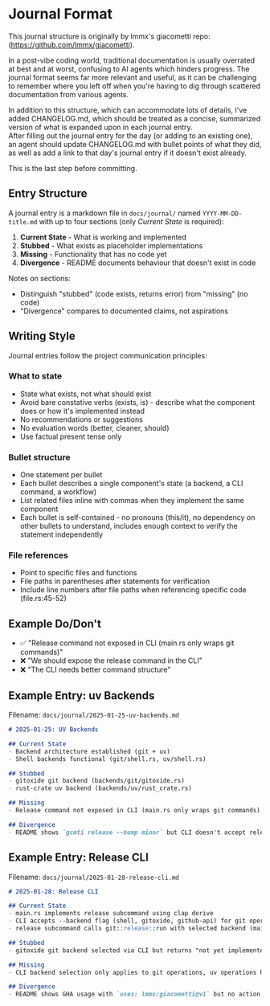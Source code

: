 # Journal Format
This journal structure is originally by lmmx's giacometti repo: (https://github.com/lmmx/giacometti).

In a post-vibe coding world, traditional documentation is usually overrated at best and at worst, confusing to AI agents which hinders progress.  The journal format seems far more relevant and useful, as it can be challenging to remember where you left off when you're having to dig through scattered documentation from various agents.

In addition to this structure, which can accommodate lots of details, I've added CHANGELOG.md, which should be treated as a concise, summarized version of what is expanded upon in each journal entry.  
After filling out the journal entry for the day (or adding to  an existing one), an agent should update CHANGELOG.md with bullet points of what they did, as well as add a link to that day's journal entry if it doesn't exist already. 

This is the last step before committing. 

## Entry Structure

A journal entry is a markdown file in `docs/journal/` named `YYYY-MM-DD-title.md`
with up to four sections (only _Current State_ is required):

1. **Current State** - What is working and implemented
1. **Stubbed** - What exists as placeholder implementations
1. **Missing** - Functionality that has no code yet
1. **Divergence** - README documents behaviour that doesn't exist in code

Notes on sections:

- Distinguish "stubbed" (code exists, returns error) from "missing" (no code)
- "Divergence" compares to documented claims, not aspirations

## Writing Style

Journal entries follow the project communication principles:

### What to state

- State what exists, not what should exist
- Avoid bare constative verbs (exists, is) - describe what the component does or how it's implemented instead
- No recommendations or suggestions
- No evaluation words (better, cleaner, should)
- Use factual present tense only

### Bullet structure

- One statement per bullet
- Each bullet describes a single component's state (a backend, a CLI command, a workflow)
- List related files inline with commas when they implement the same component
- Each bullet is self-contained - no pronouns (this/it), no dependency on other bullets to understand, includes enough context to verify the statement independently

### File references

- Point to specific files and functions
- File paths in parentheses after statements for verification
- Include line numbers after file paths when referencing specific code (file.rs:45-52)

## Example Do/Don't

- ✅ "Release command not exposed in CLI (main.rs only wraps git commands)"
- ❌ "We should expose the release command in the CLI"
- ❌ "The CLI needs better command structure"

## Example Entry: uv Backends

Filename: `docs/journal/2025-01-25-uv-backends.md`
```markdown
# 2025-01-25: UV Backends

## Current State
- Backend architecture established (git + uv)
- Shell backends functional (git/shell.rs, uv/shell.rs)

## Stubbed
- gitoxide git backend (backends/git/gitoxide.rs)
- rust-crate uv backend (backends/uv/rust_crate.rs)

## Missing
- Release command not exposed in CLI (main.rs only wraps git commands)

## Divergence
- README shows `gcmti release --bump minor` but CLI doesn't accept release subcommand
```

## Example Entry: Release CLI

Filename: `docs/journal/2025-01-28-release-cli.md`
```markdown
# 2025-01-28: Release CLI

## Current State
- main.rs implements release subcommand using clap derive
- CLI accepts --backend flag (shell, gitoxide, github-api) for git operations
- release subcommand calls git::release::run with selected backend (main.rs:45-52)

## Stubbed
- gitoxide git backend selected via CLI but returns "not yet implemented" (backends/git/gitoxide.rs)

## Missing
- CLI backend selection only applies to git operations, uv operations hardcoded to shell backend (main.rs:48)

## Divergence
- README shows GHA usage with `uses: lmmx/giacometti@v1` but no action.yml in repository
```
